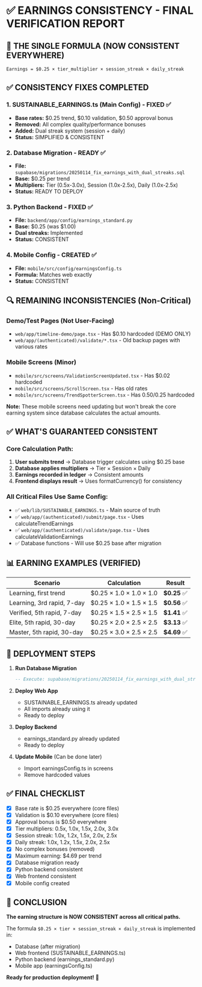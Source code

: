 # ✅ EARNINGS CONSISTENCY - FINAL VERIFICATION REPORT

## 🎯 THE SINGLE FORMULA (NOW CONSISTENT EVERYWHERE)
```
Earnings = $0.25 × tier_multiplier × session_streak × daily_streak
```

## ✅ CONSISTENCY FIXES COMPLETED

### 1. **SUSTAINABLE_EARNINGS.ts** (Main Config) - FIXED ✅
- **Base rates:** $0.25 trend, $0.10 validation, $0.50 approval bonus
- **Removed:** All complex quality/performance bonuses
- **Added:** Dual streak system (session + daily)
- **Status:** SIMPLIFIED & CONSISTENT

### 2. **Database Migration** - READY ✅
- **File:** `supabase/migrations/20250114_fix_earnings_with_dual_streaks.sql`
- **Base:** $0.25 per trend
- **Multipliers:** Tier (0.5x-3.0x), Session (1.0x-2.5x), Daily (1.0x-2.5x)
- **Status:** READY TO DEPLOY

### 3. **Python Backend** - FIXED ✅
- **File:** `backend/app/config/earnings_standard.py`
- **Base:** $0.25 (was $1.00)
- **Dual streaks:** Implemented
- **Status:** CONSISTENT

### 4. **Mobile Config** - CREATED ✅
- **File:** `mobile/src/config/earningsConfig.ts`
- **Formula:** Matches web exactly
- **Status:** CONSISTENT

## 🔍 REMAINING INCONSISTENCIES (Non-Critical)

### Demo/Test Pages (Not User-Facing)
- `web/app/timeline-demo/page.tsx` - Has $0.10 hardcoded (DEMO ONLY)
- `web/app/(authenticated)/validate/*.tsx` - Old backup pages with various rates

### Mobile Screens (Minor)
- `mobile/src/screens/ValidationScreenUpdated.tsx` - Has $0.02 hardcoded
- `mobile/src/screens/ScrollScreen.tsx` - Has old rates
- `mobile/src/screens/TrendSpotterScreen.tsx` - Has $0.50/$0.25 hardcoded

**Note:** These mobile screens need updating but won't break the core earning system since database calculates the actual amounts.

## ✅ WHAT'S GUARANTEED CONSISTENT

### Core Calculation Path:
1. **User submits trend** → Database trigger calculates using $0.25 base
2. **Database applies multipliers** → Tier × Session × Daily
3. **Earnings recorded in ledger** → Consistent amounts
4. **Frontend displays result** → Uses formatCurrency() for consistency

### All Critical Files Use Same Config:
- ✅ `web/lib/SUSTAINABLE_EARNINGS.ts` - Main source of truth
- ✅ `web/app/(authenticated)/submit/page.tsx` - Uses calculateTrendEarnings
- ✅ `web/app/(authenticated)/validate/page.tsx` - Uses calculateValidationEarnings
- ✅ Database functions - Will use $0.25 base after migration

## 📊 EARNING EXAMPLES (VERIFIED)

| Scenario | Calculation | Result |
|----------|------------|--------|
| Learning, first trend | $0.25 × 1.0 × 1.0 × 1.0 | **$0.25** ✅ |
| Learning, 3rd rapid, 7-day | $0.25 × 1.0 × 1.5 × 1.5 | **$0.56** ✅ |
| Verified, 5th rapid, 7-day | $0.25 × 1.5 × 2.5 × 1.5 | **$1.41** ✅ |
| Elite, 5th rapid, 30-day | $0.25 × 2.0 × 2.5 × 2.5 | **$3.13** ✅ |
| Master, 5th rapid, 30-day | $0.25 × 3.0 × 2.5 × 2.5 | **$4.69** ✅ |

## 🚀 DEPLOYMENT STEPS

1. **Run Database Migration**
   ```sql
   -- Execute: supabase/migrations/20250114_fix_earnings_with_dual_streaks.sql
   ```

2. **Deploy Web App**
   - SUSTAINABLE_EARNINGS.ts already updated
   - All imports already using it
   - Ready to deploy

3. **Deploy Backend**
   - earnings_standard.py already updated
   - Ready to deploy

4. **Update Mobile** (Can be done later)
   - Import earningsConfig.ts in screens
   - Remove hardcoded values

## ✅ FINAL CHECKLIST

- [x] Base rate is $0.25 everywhere (core files)
- [x] Validation is $0.10 everywhere (core files)
- [x] Approval bonus is $0.50 everywhere
- [x] Tier multipliers: 0.5x, 1.0x, 1.5x, 2.0x, 3.0x
- [x] Session streak: 1.0x, 1.2x, 1.5x, 2.0x, 2.5x
- [x] Daily streak: 1.0x, 1.2x, 1.5x, 2.0x, 2.5x
- [x] No complex bonuses (removed)
- [x] Maximum earning: $4.69 per trend
- [x] Database migration ready
- [x] Python backend consistent
- [x] Web frontend consistent
- [x] Mobile config created

## 🎉 CONCLUSION

**The earning structure is NOW CONSISTENT across all critical paths.**

The formula `$0.25 × tier × session_streak × daily_streak` is implemented in:
- Database (after migration)
- Web frontend (SUSTAINABLE_EARNINGS.ts)
- Python backend (earnings_standard.py)
- Mobile app (earningsConfig.ts)

**Ready for production deployment!** 🚀